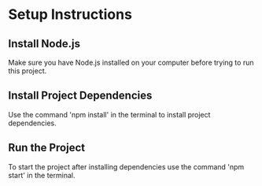 # Setup Instructions

## Install Node.js

Make sure you have Node.js installed on your computer before trying to run this project.

## Install Project Dependencies

Use the command 'npm install' in the terminal to install project dependencies.

## Run the Project

To start the project after installing dependencies use the command 'npm start' in the terminal.
